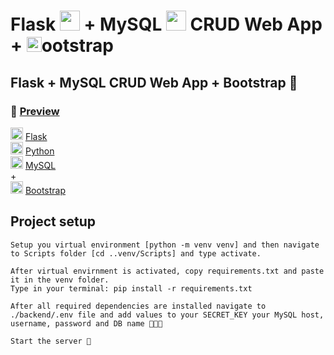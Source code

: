 # Flask <img src="https://cdn.icon-icons.com/icons2/2148/PNG/512/flask_icon_132389.png" width="32px"> + MySQL <img src="https://cdn.icon-icons.com/icons2/2415/PNG/512/mysql_original_wordmark_logo_icon_146417.png" width="32px"/> CRUD Web App \+ <img src="https://cdn.icon-icons.com/icons2/2415/PNG/512/bootstrap_plain_logo_icon_146619.png" width="24px"/>ootstrap

## Flask + MySQL CRUD Web App + Bootstrap 🙌 <br>

### 🎥 [Preview](https://www.youtube.com/watch?v=2hj-CZQOdH4)

<img src="https://cdn.icon-icons.com/icons2/2148/PNG/512/flask_icon_132389.png" width="20px"/> [Flask](https://flask.palletsprojects.com/en/2.0.x/)<br>
<img src="https://cdn.icon-icons.com/icons2/112/PNG/512/python_18894.png" width="20px"/> [Python](https://www.python.org/) <br>
<img src="https://cdn.icon-icons.com/icons2/2415/PNG/512/mysql_original_wordmark_logo_icon_146417.png" width="20px"/> [MySQL](https://www.mysql.com/)<br>
\+ <br>
<img src="https://cdn.icon-icons.com/icons2/2415/PNG/512/bootstrap_plain_logo_icon_146619.png" width="20px"/> [Bootstrap](https://getbootstrap.com/)

## Project setup

```
Setup you virtual environment [python -m venv venv] and then navigate to Scripts folder [cd ..venv/Scripts] and type activate.
```

```
After virtual envirnment is activated, copy requirements.txt and paste it in the venv folder.
Type in your terminal: pip install -r requirements.txt
```

```
After all required dependencies are installed navigate to ./backend/.env file and add values to your SECRET_KEY your MySQL host, username, password and DB name 🔗🧔🔐
```

```
Start the server 🐍
```
